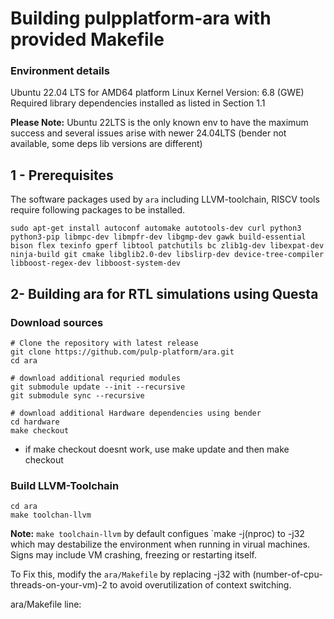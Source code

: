 # Building pulpplatform-ara with provided Makefile

### Environment details

Ubuntu 22.04 LTS for AMD64 platform
Linux Kernel Version: 6.8 (GWE)
Required library dependencies installed as listed in Section 1.1

**Please Note:** Ubuntu 22LTS is the only known env to have the maximum success and several issues arise with newer 24.04LTS (bender not available, some deps lib versions are different)
## 1 - Prerequisites

The software packages used by `ara` including LLVM-toolchain, RISCV tools require following packages to be installed.

```
sudo apt-get install autoconf automake autotools-dev curl python3 python3-pip libmpc-dev libmpfr-dev libgmp-dev gawk build-essential bison flex texinfo gperf libtool patchutils bc zlib1g-dev libexpat-dev ninja-build git cmake libglib2.0-dev libslirp-dev device-tree-compiler libboost-regex-dev libboost-system-dev
```

## 2- Building ara for RTL simulations using Questa

### Download sources
```
# Clone the repository with latest release
git clone https://github.com/pulp-platform/ara.git
cd ara

# download additional requried modules
git submodule update --init --recursive
git submodule sync --recursive

# download additional Hardware dependencies using bender
cd hardware 
make checkout
```
- if make checkout doesnt work, use make update and then make checkout

### Build LLVM-Toolchain

```
cd ara
make toolchan-llvm
```
**Note:** `make toolchain-llvm` by default configues `make -j(nproc) to -j32 which may destabilize the environment when running in virual machines. Signs may include VM crashing, freezing or restarting itself. 

To Fix this, modify the `ara/Makefile` by replacing -j32 with (number-of-cpu-threads-on-your-vm)-2 to avoid overutilization of context switching.

ara/Makefile line: 